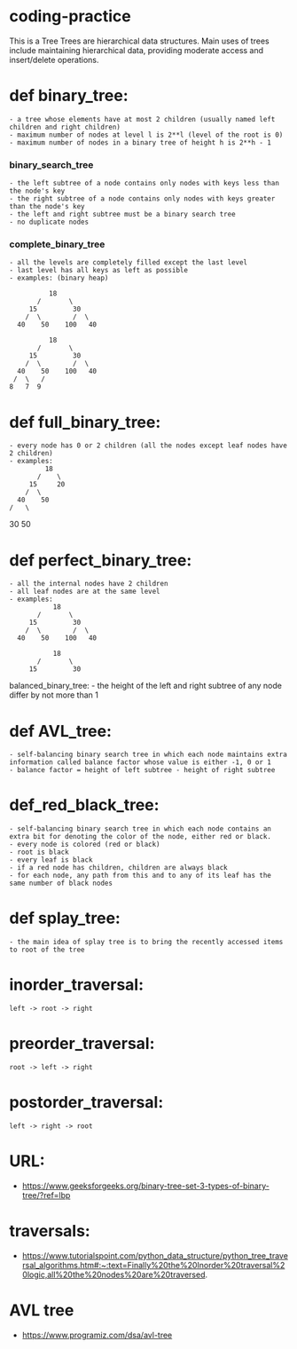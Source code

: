 # coding-practice
This is a Tree
Trees are hierarchical data structures.
Main uses of trees include maintaining hierarchical data, providing moderate access and insert/delete operations.

# def binary_tree:
    - a tree whose elements have at most 2 children (usually named left children and right children)
    - maximum number of nodes at level l is 2**l (level of the root is 0)
    - maximum number of nodes in a binary tree of height h is 2**h - 1 

### binary_search_tree
    - the left subtree of a node contains only nodes with keys less than the node's key  
    - the right subtree of a node contains only nodes with keys greater than the node's key 
    - the left and right subtree must be a binary search tree
    - no duplicate nodes

### complete_binary_tree
    - all the levels are completely filled except the last level
    - last level has all keys as left as possible
    - examples: (binary heap)

              18                                  
           /       \  
         15         30  
        /  \        /  \
      40    50    100   40

              18
           /       \  
         15         30  
        /  \        /  \
      40    50    100   40
     /  \   /
    8   7  9 

# def full_binary_tree:
    - every node has 0 or 2 children (all the nodes except leaf nodes have 2 children)
    - examples:
             18
           /    \   
         15     20    
        /  \       
      40    50   
    /   \
   30   50

# def perfect_binary_tree:
    - all the internal nodes have 2 children 
    - all leaf nodes are at the same level
    - examples:
               18
           /       \  
         15         30  
        /  \        /  \
      40    50    100   40

               18
           /       \  
         15         30  

balanced_binary_tree:
    - the height of the left and right subtree of any node differ by not more than 1

# def AVL_tree:
    - self-balancing binary search tree in which each node maintains extra information called balance factor whose value is either -1, 0 or 1
    - balance factor = height of left subtree - height of right subtree

# def_red_black_tree:
    - self-balancing binary search tree in which each node contains an extra bit for denoting the color of the node, either red or black.
    - every node is colored (red or black)
    - root is black
    - every leaf is black
    - if a red node has children, children are always black
    - for each node, any path from this and to any of its leaf has the same number of black nodes

# def splay_tree:
    - the main idea of splay tree is to bring the recently accessed items to root of the tree 

# inorder_traversal:
    left -> root -> right

# preorder_traversal:
    root -> left -> right

# postorder_traversal:
    left -> right -> root




# URL:
- https://www.geeksforgeeks.org/binary-tree-set-3-types-of-binary-tree/?ref=lbp
# traversals:
- https://www.tutorialspoint.com/python_data_structure/python_tree_traversal_algorithms.htm#:~:text=Finally%20the%20Inorder%20traversal%20logic,all%20the%20nodes%20are%20traversed.
# AVL tree
- https://www.programiz.com/dsa/avl-tree

